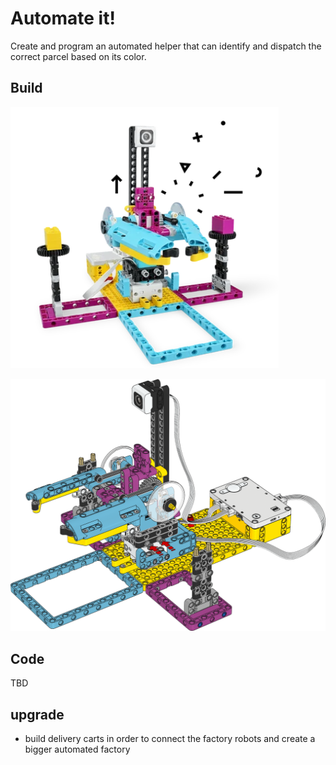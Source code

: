 # Automate it!

Create and program an automated helper that can identify and dispatch the correct parcel based on its color.


## Build

![Alt text](image.png)

![Alt text](image-1.png)

## Code

TBD

## upgrade
* build delivery carts in order to connect the factory robots and create a bigger automated factory